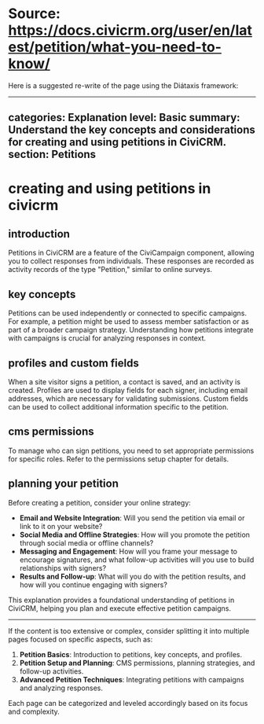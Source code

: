 # Source: https://docs.civicrm.org/user/en/latest/petition/what-you-need-to-know/

Here is a suggested re-write of the page using the Diátaxis framework:

---
categories: Explanation
level: Basic
summary: Understand the key concepts and considerations for creating and using petitions in CiviCRM.
section: Petitions
---

# creating and using petitions in civicrm

## introduction
Petitions in CiviCRM are a feature of the CiviCampaign component, allowing you to collect responses from individuals. These responses are recorded as activity records of the type "Petition," similar to online surveys.

## key concepts
Petitions can be used independently or connected to specific campaigns. For example, a petition might be used to assess member satisfaction or as part of a broader campaign strategy. Understanding how petitions integrate with campaigns is crucial for analyzing responses in context.

## profiles and custom fields
When a site visitor signs a petition, a contact is saved, and an activity is created. Profiles are used to display fields for each signer, including email addresses, which are necessary for validating submissions. Custom fields can be used to collect additional information specific to the petition.

## cms permissions
To manage who can sign petitions, you need to set appropriate permissions for specific roles. Refer to the permissions setup chapter for details.

## planning your petition
Before creating a petition, consider your online strategy:

- **Email and Website Integration**: Will you send the petition via email or link to it on your website?
- **Social Media and Offline Strategies**: How will you promote the petition through social media or offline channels?
- **Messaging and Engagement**: How will you frame your message to encourage signatures, and what follow-up activities will you use to build relationships with signers?
- **Results and Follow-up**: What will you do with the petition results, and how will you continue engaging with signers?

This explanation provides a foundational understanding of petitions in CiviCRM, helping you plan and execute effective petition campaigns.

---

If the content is too extensive or complex, consider splitting it into multiple pages focused on specific aspects, such as:

1. **Petition Basics**: Introduction to petitions, key concepts, and profiles.
2. **Petition Setup and Planning**: CMS permissions, planning strategies, and follow-up activities.
3. **Advanced Petition Techniques**: Integrating petitions with campaigns and analyzing responses.

Each page can be categorized and leveled accordingly based on its focus and complexity.